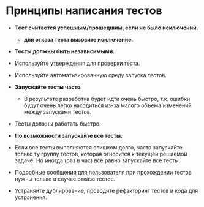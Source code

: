 # Принципы написания тестов

- **Тест считается успешным/прошедшим, если не было исключений.**
  - **для отказа теста вызовите исключение.**

- **Тесты должны быть независимыми**.

- Используйте утверждения для проверки теста.

- Используйте автоматизированную среду запуска тестов.

- **Запускайте тесты часто**.
  - В результате разработка будет идти очень быстро, т.к. ошибки будут очень легко находиться из-за малого объема изменений между запусками тестов.

- Тесты должны работать быстро.

- **По возможности запускайте все тесты.**

- Если все тесты выполняются слишком долго, часто запускайте только ту группу тестов, которая относится к текущей решаемой задаче. Но иногда (раз в час) все равно запускайте все тесты.

- Подробные сообщения для пользователя при прохождении тестов нужны только в случае отказа тестов.

- Устраняйте дублирование, проводите рефакторинг тестов и кода для устранения.